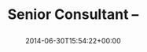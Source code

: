 ---
retweeted: false
source: <a href="http://twitter.com" rel="nofollow">Twitter Web Client</a>
entities:
  user_mentions: []
  urls: []
  symbols: []
  media:
  - expanded_url: https://twitter.com/bascht/status/483639688696438784/photo/1
    indices:
    - '20'
    - '42'
    url: http://t.co/YIXTlUICXS
    media_url: http://pbs.twimg.com/media/BrY7uzeIYAA1L1J.jpg
    id_str: '483639685265514496'
    id: '483639685265514496'
    media_url_https: https://pbs.twimg.com/media/BrY7uzeIYAA1L1J.jpg
    sizes:
      medium:
        w: '285'
        h: '253'
        resize: fit
      large:
        w: '285'
        h: '253'
        resize: fit
      thumb:
        w: '150'
        h: '150'
        resize: crop
      small:
        w: '285'
        h: '253'
        resize: fit
    type: photo
    display_url: pic.twitter.com/YIXTlUICXS
  hashtags: []
display_text_range:
- '0'
- '42'
favorite_count: '4'
id_str: '483639688696438784'
truncated: false
retweet_count: '0'
id: '483639688696438784'
possibly_sensitive: false
created_at: Mon Jun 30 15:54:22 +0000 2014
favorited: false
full_text: Senior Consultant –
lang: es
extended_entities:
  media:
  - expanded_url: https://twitter.com/bascht/status/483639688696438784/photo/1
    indices:
    - '20'
    - '42'
    url: http://t.co/YIXTlUICXS
    media_url: http://pbs.twimg.com/media/BrY7uzeIYAA1L1J.jpg
    id_str: '483639685265514496'
    id: '483639685265514496'
    media_url_https: https://pbs.twimg.com/media/BrY7uzeIYAA1L1J.jpg
    sizes:
      medium:
        w: '285'
        h: '253'
        resize: fit
      large:
        w: '285'
        h: '253'
        resize: fit
      thumb:
        w: '150'
        h: '150'
        resize: crop
      small:
        w: '285'
        h: '253'
        resize: fit
    type: photo
    display_url: pic.twitter.com/YIXTlUICXS
tags:
- pesos/twitter
date: '2014-06-30T15:54:22+00:00'
src: https://twitter.com/bascht/status/483639688696438784
original_url: https://twitter.com/bascht/status/483639688696438784
type: twitter_tweet
media_url: https://img.bascht.com/twitter/pbs.twimg.com/media/BrY7uzeIYAA1L1J.jpg
text: Senior Consultant –
title: 'Senior Consultant –

  '

---